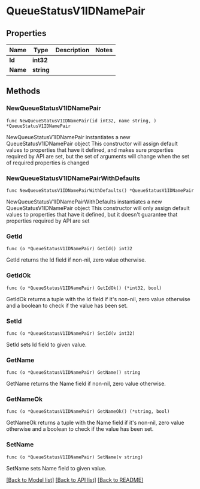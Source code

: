 # QueueStatusV1IDNamePair

## Properties

Name | Type | Description | Notes
------------ | ------------- | ------------- | -------------
**Id** | **int32** |  | 
**Name** | **string** |  | 

## Methods

### NewQueueStatusV1IDNamePair

`func NewQueueStatusV1IDNamePair(id int32, name string, ) *QueueStatusV1IDNamePair`

NewQueueStatusV1IDNamePair instantiates a new QueueStatusV1IDNamePair object
This constructor will assign default values to properties that have it defined,
and makes sure properties required by API are set, but the set of arguments
will change when the set of required properties is changed

### NewQueueStatusV1IDNamePairWithDefaults

`func NewQueueStatusV1IDNamePairWithDefaults() *QueueStatusV1IDNamePair`

NewQueueStatusV1IDNamePairWithDefaults instantiates a new QueueStatusV1IDNamePair object
This constructor will only assign default values to properties that have it defined,
but it doesn't guarantee that properties required by API are set

### GetId

`func (o *QueueStatusV1IDNamePair) GetId() int32`

GetId returns the Id field if non-nil, zero value otherwise.

### GetIdOk

`func (o *QueueStatusV1IDNamePair) GetIdOk() (*int32, bool)`

GetIdOk returns a tuple with the Id field if it's non-nil, zero value otherwise
and a boolean to check if the value has been set.

### SetId

`func (o *QueueStatusV1IDNamePair) SetId(v int32)`

SetId sets Id field to given value.


### GetName

`func (o *QueueStatusV1IDNamePair) GetName() string`

GetName returns the Name field if non-nil, zero value otherwise.

### GetNameOk

`func (o *QueueStatusV1IDNamePair) GetNameOk() (*string, bool)`

GetNameOk returns a tuple with the Name field if it's non-nil, zero value otherwise
and a boolean to check if the value has been set.

### SetName

`func (o *QueueStatusV1IDNamePair) SetName(v string)`

SetName sets Name field to given value.



[[Back to Model list]](../README.md#documentation-for-models) [[Back to API list]](../README.md#documentation-for-api-endpoints) [[Back to README]](../README.md)


